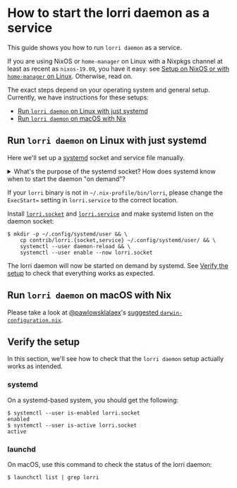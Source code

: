 # How to start the lorri daemon as a service

This guide shows you how to run `lorri daemon` as a service.

If you are using NixOS or `home-manager` on Linux with a Nixpkgs channel at
least as recent as `nixos-19.09`, you have it easy: see [Setup on NixOS or with
`home-manager` on Linux][setup-nixos-or-home-manager]. Otherwise, read on.

The exact steps depend on your operating system and general setup. Currently,
we have instructions for these setups:

- [Run `lorri daemon` on Linux with just
  systemd](#run-lorri-daemon-on-linux-with-just-systemd)
- [Run `lorri daemon` on macOS with
  Nix](#run-lorri-daemon-on-macOS-with-nix)

## Run `lorri daemon` on Linux with just systemd

Here we'll set up a [systemd] socket and service file manually.

<details>
<summary>What's the purpose of the systemd socket? How does systemd know when
to start the daemon "on demand"?</summary>
<p>lorri clients, like the `direnv` integration, talk to the daemon via a Unix
socket at a well-known location. [`lorri.socket`] tells systemd to start the
systemd service defined in [`lorri.service`] the first time a client attempts
to connect to this socket.</p>
</details>

If your `lorri` binary is not in `~/.nix-profile/bin/lorri`, please change the
`ExecStart=` setting in `lorri.service` to the correct location.

Install [`lorri.socket`] and [`lorri.service`] and make systemd listen on the
daemon socket:

```console
$ mkdir -p ~/.config/systemd/user && \
    cp contrib/lorri.{socket,service} ~/.config/systemd/user/ && \
    systemctl --user daemon-reload && \
    systemctl --user enable --now lorri.socket
```

The lorri daemon will now be started on demand by systemd. See [Verify the
setup](#verify-the-setup) to check that everything works as expected.

## Run `lorri daemon` on macOS with Nix

Please take a look at [@pawlowsklalaex]'s [suggested
`darwin-configuration.nix`](https://github.com/target/lorri/issues/96#issuecomment-545152525).

## Verify the setup

In this section, we'll see how to check that the `lorri daemon` setup actually
works as intended.

### systemd

On a systemd-based system, you should get the following:

```console
$ systemctl --user is-enabled lorri.socket
enabled
$ systemctl --user is-active lorri.socket
active
```

### launchd

On macOS, use this command to check the status of the lorri daemon:

```console
$ launchctl list | grep lorri
```

[`lorri.socket`]: ./lorri.socket
[`lorri.service`]: ./lorri.service
[@pawlowsklalaex]: https://github.com/pawlowskialex
[setup-nixos-or-home-manager]: ../README.md#setup-on-nixos-or-with-home-manager-on-linux
[systemd]: https://www.freedesktop.org/wiki/Software/systemd/
